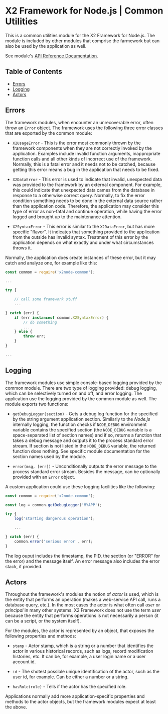 # X2 Framework for Node.js | Common Utilities

This is a common utilities module for the X2 Framework for Node.js. The module is included by other modules that comprise the farmework but can also be used by the application as well.

See module's [API Reference Documentation](https://boylesoftware.github.io/x2node-api-reference/module-x2node-common.html).

## Table of Contents

* [Errors](#errors)
* [Logging](#logging)
* [Actors](#actors)

## Errors

The framework modules, when encounter an unrecoverable error, often throw an `Error` object. The framework uses the following three error classes that are exported by the common module:

* `X2UsageError` - This is the error most commonly thrown by the framework components when they are not correctly invoked by the application. Examples include invalid function arguments, inappropriate function calls and all other kinds of incorrect use of the framework. Normally, this is a fatal error and it needs not to be catched, because getting this error means a bug in the application that needs to be fixed.

* `X2DataError` - This error is used to indicate that invalid, unexpected data was provided to the framework by an external component. For example, this could indicate that unexpected data cames from the database in response to a otherwise correct query. Normally, to fix the error condition something needs to be done in the external data source rather than the application code. Therefore, the application may consider this type of error as non-fatal and continue operation, while having the error logged and brought up to the maintenance attention.

* `X2SyntaxError` - This error is similar to the `X2DataError`, but has more specific "flavor". It indicates that something provided to the application from the outside has invalid syntax. Treatment of this error by the application depends on what exactly and under what circumstances throws it.

Normally, the application does create instances of these error, but it may catch and analyze one, for example like this:

```javascript
const common = require('x2node-common');

...

try {

    // call some framework stuff
    ...

} catch (err) {
    if (err instanceof common.X2SyntaxError) {
        // do something
        ...
    } else {
        throw err;
    }
}

...
```

## Logging

The framework modules use simple console-based logging provided by the common module. There are two type of logging provided: debug logging, which can be selectively turned on and off, and error logging. The application use the logging provided by the common module as well. The module exports two functions:

* `getDebugLogger(section)` - Gets a debug log function for the specified by the string argument application section. Similarly to the _Node.js_ internally logging, the function checks if `NODE_DEBUG` environment variable contains the specified section (the `NODE_DEBUG` variable is a space-separated list of section names) and if so, returns a function that takes a debug message and outputs it to the process standard error stream. If section is not listed in the `NODE_DEBUG` variable, the returned function does nothing. See specific module documentation for the section names used by the module.

* `error(msg, [err])` - Unconditionally outputs the error message to the process standard error stream. Besides the message, can be optionally provided with an `Error` object.

A custom application could use these logging facilities like the following:

```javascript
const common = require('x2node-common');

const log = common.getDebugLogger('MYAPP');

try {
    log('starting dangerous operation');

    ...

} catch (err) {
    common.error('serious error', err);
}
```

The log ouput includes the timestamp, the PID, the section (or "ERROR" for the error) and the message itself. An error message also includes the error stack, if provided.

## Actors

Throughout the framework's modules the notion of _actor_ is used, which is the entity that performs an operation (makes a web-service API call, runs a database query, etc.). In the most cases the actor is what often call _user_ or _principal_ in many other systems. X2 Framework does not use the term _user_ because the entity that performs operations is not necessarily a person (it can be a script, or the system itself).

For the modules, the actor is represented by an object, that exposes the following properties and methods:

* `stamp` - Actor stamp, which is a string or a number that identifies the actor in various historical records, such as logs, record modification histories, etc. It can be, for example, a user login name or a user account id.

* `id` - The shotest possible unique identification of the actor, such as the user id, for example. Can be either a number or a string.

* `hasRole(role)` - Tells if the actor has the specified role.

Applications normally add more application-specific properties and methods to the actor objects, but the framework modules expect at least the above.
